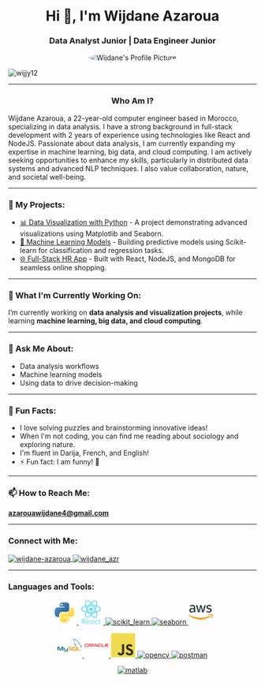 <h1 align="center">Hi 👋, I'm Wijdane Azaroua</h1>
<h3 align="center"> Data Analyst Junior | Data Engineer Junior </h3>

<p align="center">
  <img src="https://miro.medium.com/v2/resize:fit:1200/1*DsIpnvUFCtKFEXCWLx3g5Q.gif" alt="Wijdane's Profile Picture" width="300" height="300" style="border-radius: 50%;">
</p>

<p align="left"> 
  <img src="https://komarev.com/ghpvc/?username=wijjy12&label=Profile%20views&color=0e75b6&style=flat" alt="wijjy12" /> 
</p>

---

<h3 align="center">Who Am I?</h3>
<p align="left">
Wijdane Azaroua, a 22-year-old computer engineer based in Morocco, specializing in data analysis. I have a strong background in full-stack development with 2 years of experience using technologies like React and NodeJS. Passionate about data analysis, I am currently expanding my expertise in machine learning, big data, and cloud computing. I am actively seeking opportunities to enhance my skills, particularly in distributed data systems and advanced NLP techniques. I also value collaboration, nature, and societal well-being.
</p>

---

<h3 align="left">🚀 My Projects:</h3>
<ul>
  <li><a href="https://github.com/wijjy12/project-name">📊 Data Visualization with Python</a> - A project demonstrating advanced visualizations using Matplotlib and Seaborn.</li>
  <li><a href="https://github.com/wijjy12/project-name">🧠 Machine Learning Models</a> - Building predictive models using Scikit-learn for classification and regression tasks.</li>
  <li><a href="https://github.com/wijjy12/project-name">🌐 Full-Stack HR App</a> - Built with React, NodeJS, and MongoDB for seamless online shopping.</li>
</ul>

---

<h3 align="left">🔭 What I'm Currently Working On:</h3>
<p>
I’m currently working on <strong>data analysis and visualization projects</strong>, while learning <strong>machine learning, big data, and cloud computing</strong>.
</p>

---

<h3 align="left">💬 Ask Me About:</h3>
<ul>
  <li>Data analysis workflows</li>
  <li>Machine learning models</li>
  <li>Using data to drive decision-making</li>
</ul>

---

<h3 align="left">🌟 Fun Facts:</h3>
<ul>
  <li>I love solving puzzles and brainstorming innovative ideas!</li>
  <li>When I'm not coding, you can find me reading about sociology and exploring nature.</li>
  <li>I'm fluent in Darija, French, and English!</li>
  <li>⚡ Fun fact: I am funny! 💖</li>
</ul>

---

<h3 align="left">📫 How to Reach Me:</h3>
<p>
  <a href="mailto:azarouawijdane4@gmail.com"><strong>azarouawijdane4@gmail.com</strong></a>
</p>

---

<h3 align="left">Connect with Me:</h3>
<p align="left">
  <a href="https://linkedin.com/in/wijdane-azaroua" target="blank">
    <img align="center" src="https://raw.githubusercontent.com/rahuldkjain/github-profile-readme-generator/master/src/images/icons/Social/linked-in-alt.svg" alt="wijdane-azaroua" height="30" width="40" />
  </a>
  <a href="https://instagram.com/wijdane_azr" target="blank">
    <img align="center" src="https://raw.githubusercontent.com/rahuldkjain/github-profile-readme-generator/master/src/images/icons/Social/instagram.svg" alt="wijdane_azr" height="30" width="40" />
  </a>
</p>

---

<h3 align="left">Languages and Tools:</h3>
<p align="center">
  <a href="https://www.python.org" target="_blank" rel="noreferrer">
    <img src="https://raw.githubusercontent.com/devicons/devicon/master/icons/python/python-original.svg" alt="python" width="50" height="50" />
  </a>
  <a href="https://reactjs.org/" target="_blank" rel="noreferrer">
    <img src="https://raw.githubusercontent.com/devicons/devicon/master/icons/react/react-original-wordmark.svg" alt="react" width="50" height="50" />
  </a>
  <a href="https://scikit-learn.org/" target="_blank" rel="noreferrer">
    <img src="https://upload.wikimedia.org/wikipedia/commons/0/05/Scikit_learn_logo_small.svg" alt="scikit_learn" width="50" height="50" />
  </a>
  <a href="https://seaborn.pydata.org/" target="_blank" rel="noreferrer">
    <img src="https://seaborn.pydata.org/_images/logo-mark-lightbg.svg" alt="seaborn" width="50" height="50" />
  </a>
  <a href="https://aws.amazon.com" target="_blank" rel="noreferrer">
    <img src="https://raw.githubusercontent.com/devicons/devicon/master/icons/amazonwebservices/amazonwebservices-original-wordmark.svg" alt="aws" width="50" height="50" />
  </a>
</p>
<p align="center">
  <a href="https://www.mysql.com/" target="_blank" rel="noreferrer">
    <img src="https://raw.githubusercontent.com/devicons/devicon/master/icons/mysql/mysql-original-wordmark.svg" alt="mysql" width="50" height="50" />
  </a>
  <a href="https://www.oracle.com/" target="_blank" rel="noreferrer">
    <img src="https://raw.githubusercontent.com/devicons/devicon/master/icons/oracle/oracle-original.svg" alt="oracle" width="50" height="50" />
  </a>
  <a href="https://developer.mozilla.org/en-US/docs/Web/JavaScript" target="_blank" rel="noreferrer">
    <img src="https://raw.githubusercontent.com/devicons/devicon/master/icons/javascript/javascript-original.svg" alt="javascript" width="50" height="50" />
  </a>
  <a href="https://opencv.org/" target="_blank" rel="noreferrer">
    <img src="https://www.vectorlogo.zone/logos/opencv/opencv-icon.svg" alt="opencv" width="50" height="50" />
  </a>
  <a href="https://postman.com" target="_blank" rel="noreferrer">
    <img src="https://www.vectorlogo.zone/logos/getpostman/getpostman-icon.svg" alt="postman" width="50" height="50" />
  </a>
</p>
<p align="center">
  <a href="https://www.mathworks.com/" target="_blank" rel="noreferrer">
    <img src="https://upload.wikimedia.org/wikipedia/commons/2/21/Matlab_Logo.png" alt="matlab" width="50" height="50" />
  </a>
</p>
